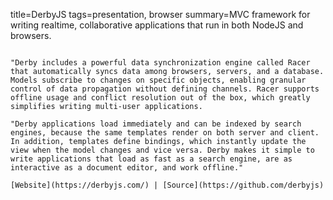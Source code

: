 title=DerbyJS
tags=presentation, browser
summary=MVC framework for writing realtime, collaborative applications that run in both NodeJS and browsers.
~~~~~~

"Derby includes a powerful data synchronization engine called Racer that automatically syncs data among browsers, servers, and a database. Models subscribe to changes on specific objects, enabling granular control of data propagation without defining channels. Racer supports offline usage and conflict resolution out of the box, which greatly simplifies writing multi-user applications.

"Derby applications load immediately and can be indexed by search engines, because the same templates render on both server and client. In addition, templates define bindings, which instantly update the view when the model changes and vice versa. Derby makes it simple to write applications that load as fast as a search engine, are as interactive as a document editor, and work offline."

[Website](https://derbyjs.com/) | [Source](https://github.com/derbyjs)
